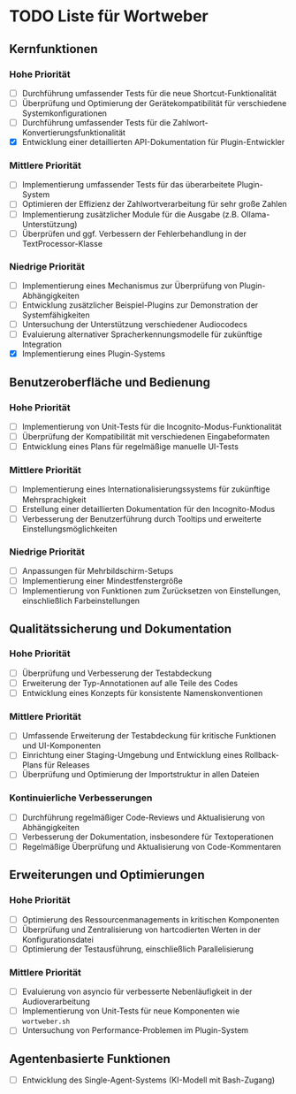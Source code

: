 # TODO Liste für Wortweber

## Kernfunktionen
### Hohe Priorität
- [ ] Durchführung umfassender Tests für die neue Shortcut-Funktionalität
- [ ] Überprüfung und Optimierung der Gerätekompatibilität für verschiedene Systemkonfigurationen
- [ ] Durchführung umfassender Tests für die Zahlwort-Konvertierungsfunktionalität
- [x] Entwicklung einer detaillierten API-Dokumentation für Plugin-Entwickler

### Mittlere Priorität
- [ ] Implementierung umfassender Tests für das überarbeitete Plugin-System
- [ ] Optimieren der Effizienz der Zahlwortverarbeitung für sehr große Zahlen
- [ ] Implementierung zusätzlicher Module für die Ausgabe (z.B. Ollama-Unterstützung)
- [ ] Überprüfen und ggf. Verbessern der Fehlerbehandlung in der TextProcessor-Klasse

### Niedrige Priorität
- [ ] Implementierung eines Mechanismus zur Überprüfung von Plugin-Abhängigkeiten
- [ ] Entwicklung zusätzlicher Beispiel-Plugins zur Demonstration der Systemfähigkeiten
- [ ] Untersuchung der Unterstützung verschiedener Audiocodecs
- [ ] Evaluierung alternativer Spracherkennungsmodelle für zukünftige Integration
- [x] Implementierung eines Plugin-Systems

## Benutzeroberfläche und Bedienung
### Hohe Priorität
- [ ] Implementierung von Unit-Tests für die Incognito-Modus-Funktionalität
- [ ] Überprüfung der Kompatibilität mit verschiedenen Eingabeformaten
- [ ] Entwicklung eines Plans für regelmäßige manuelle UI-Tests

### Mittlere Priorität
- [ ] Implementierung eines Internationalisierungssystems für zukünftige Mehrsprachigkeit
- [ ] Erstellung einer detaillierten Dokumentation für den Incognito-Modus
- [ ] Verbesserung der Benutzerführung durch Tooltips und erweiterte Einstellungsmöglichkeiten

### Niedrige Priorität
- [ ] Anpassungen für Mehrbildschirm-Setups
- [ ] Implementierung einer Mindestfenstergröße
- [ ] Implementierung von Funktionen zum Zurücksetzen von Einstellungen, einschließlich Farbeinstellungen

## Qualitätssicherung und Dokumentation
### Hohe Priorität
- [ ] Überprüfung und Verbesserung der Testabdeckung
- [ ] Erweiterung der Typ-Annotationen auf alle Teile des Codes
- [ ] Entwicklung eines Konzepts für konsistente Namenskonventionen

### Mittlere Priorität
- [ ] Umfassende Erweiterung der Testabdeckung für kritische Funktionen und UI-Komponenten
- [ ] Einrichtung einer Staging-Umgebung und Entwicklung eines Rollback-Plans für Releases
- [ ] Überprüfung und Optimierung der Importstruktur in allen Dateien

### Kontinuierliche Verbesserungen
- [ ] Durchführung regelmäßiger Code-Reviews und Aktualisierung von Abhängigkeiten
- [ ] Verbesserung der Dokumentation, insbesondere für Textoperationen
- [ ] Regelmäßige Überprüfung und Aktualisierung von Code-Kommentaren

## Erweiterungen und Optimierungen
### Hohe Priorität
- [ ] Optimierung des Ressourcenmanagements in kritischen Komponenten
- [ ] Überprüfung und Zentralisierung von hartcodierten Werten in der Konfigurationsdatei
- [ ] Optimierung der Testausführung, einschließlich Parallelisierung

### Mittlere Priorität
- [ ] Evaluierung von asyncio für verbesserte Nebenläufigkeit in der Audioverarbeitung
- [ ] Implementierung von Unit-Tests für neue Komponenten wie `wortweber.sh`
- [ ] Untersuchung von Performance-Problemen im Plugin-System

## Agentenbasierte Funktionen
- [ ] Entwicklung des Single-Agent-Systems (KI-Modell mit Bash-Zugang)
